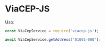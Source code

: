 # ViaCEP-JS

Uso:
```js
const ViaCepService = require('viacep-js');

await ViaCepService.getAddress("01001-000");

```